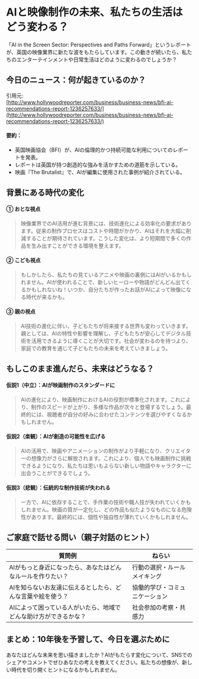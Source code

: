 # AIと映像制作の未来、私たちの生活はどう変わる？

「AI in the Screen Sector: Perspectives and Paths Forward」というレポートが、英国の映像業界に新たな波をもたらしています。この動きが続いたら、私たちのエンターテインメントや日常生活はどのように変わるのでしょうか？

## 今日のニュース：何が起きているのか？
引用元:  
[http://www.hollywoodreporter.com/business/business-news/bfi-ai-recommendations-report-1236257633/](http://www.hollywoodreporter.com/business/business-news/bfi-ai-recommendations-report-1236257633/)

#### 要約：
- 英国映画協会（BFI）が、AIの倫理的かつ持続可能な利用についてのレポートを発表。
- レポートは英国が持つ創造的な強みを活かすための道筋を示している。
- 映画『The Brutalist』で、AIが編集に使用された事例が紹介されている。

## 背景にある時代の変化

#### ① おとな視点
> 映像業界でのAI活用が進む背景には、技術進化による効率化の要求があります。従来の制作プロセスはコストや時間がかかり、AIはそれを大幅に削減することが期待されています。こうした変化は、より短期間で多くの作品を生み出すことができる環境を整えます。

#### ② こども視点
> もしかしたら、私たちの見ているアニメや映画の裏側にはAIがいるかもしれません。AIが使われることで、新しいヒーローや物語がどんどん出てくるかもしれないね！いつか、自分たちが作ったお話がAIによって映像になる時代が来るかも。

#### ③ 親の視点
> AI技術の進化に伴い、子どもたちが将来接する世界も変わっていきます。親としては、AIの特性や影響を理解し、子どもたちが安心してデジタル技術を活用できるように導くことが大切です。社会が変わるのを待つより、家庭での教育を通じて子どもたちの未来を考えていきましょう。

## もしこのまま進んだら、未来はどうなる？

#### 仮説1（中立）：AIが映画制作のスタンダードに
> AIの進化により、映画制作におけるAIの役割が標準化されます。これにより、制作のスピードが上がり、多様な作品が次々と登場するでしょう。最終的には、視聴者が自分の好みに合わせたコンテンツを選びやすくなるかもしれません。

#### 仮説2（楽観）：AIが創造の可能性を広げる
> AIの活用で、映画やアニメーションの制作がより手軽になり、クリエイターの想像力がさらに解放されます。これにより、個人でも映画制作に挑戦できるようになり、私たちは思いもよらない新しい物語やキャラクターに出会うことができるでしょう。

#### 仮説3（悲観）：伝統的な制作技術が失われる
> 一方で、AIに依存することで、手作業の技術や職人技が失われていくかもしれません。映画の質が一定化し、どの作品も似たようなものになる危険性があります。最終的には、個性や独自性が薄れていくかもしれません。

## ご家庭で話せる問い（親子対話のヒント）

| 質問例 | ねらい |
|---|---|
| AIがもっと身近になったら、あなたはどんなルールを作りたい？ | 行動の選択・ルールメイキング |
| AIを知らないお友達に伝えるとしたら、どんな言葉や絵を使う？ | 協働的学び・コミュニケーション |
| AIによって困っている人がいたら、地域でどんな助け方ができるかな？ | 社会参加の考察・共感力 |

## まとめ：10年後を予習して、今日を選ぶために
あなたはどんな未来を思い描きましたか？AIがもたらす変化について、SNSでのシェアやコメントでぜひあなたの考えを教えてください。私たちの想像が、新しい時代を切り開くヒントになるかもしれません。